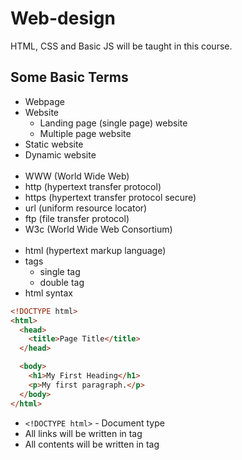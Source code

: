 # Web-design

HTML, CSS and Basic JS will be taught in this course.

## Some Basic Terms

- Webpage
- Website
  - Landing page (single page) website
  - Multiple page website
- Static website
- Dynamic website
  <br>
  <br>
- WWW (World Wide Web)
- http (hypertext transfer protocol)
- https (hypertext transfer protocol secure)
- url (uniform resource locator)
- ftp (file transfer protocol)
- W3c (World Wide Web Consortium)
  <br>
  <br>
- html (hypertext markup language)
- tags
  - single tag
  - double tag
- html syntax

```html
<!DOCTYPE html>
<html>
  <head>
    <title>Page Title</title>
  </head>

  <body>
    <h1>My First Heading</h1>
    <p>My first paragraph.</p>
  </body>
</html>
```

- `<!DOCTYPE html>` - Document type
- All links will be written in <head> tag
- All contents will be written in <body> tag
